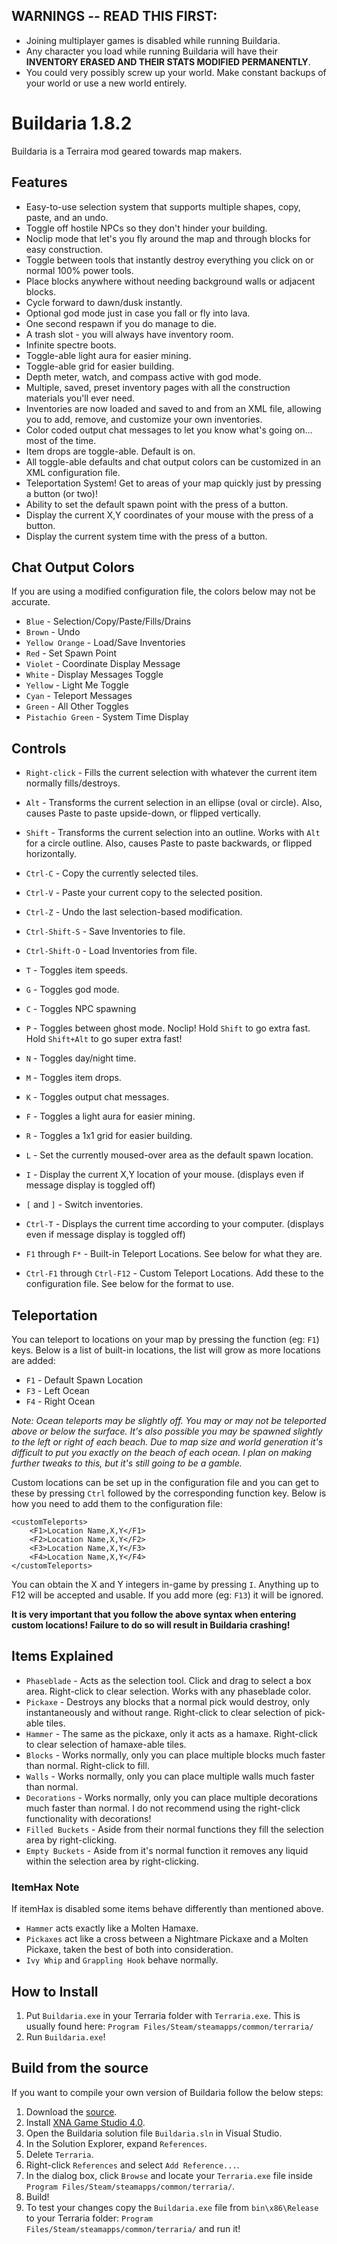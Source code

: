 ## WARNINGS -- READ THIS FIRST:
* Joining multiplayer games is disabled while running Buildaria.
* Any character you load while running Buildaria will have their **INVENTORY ERASED AND THEIR STATS MODIFIED PERMANENTLY**.
* You could very possibly screw up your world. Make constant backups of your world or use a new world entirely.


# Buildaria 1.8.2

Buildaria is a Terraira mod geared towards map makers.


## Features

* Easy-to-use selection system that supports multiple shapes, copy, paste, and an undo.
* Toggle off hostile NPCs so they don't hinder your building.
* Noclip mode that let's you fly around the map and through blocks for easy construction.
* Toggle between tools that instantly destroy everything you click on or normal 100% power tools.
* Place blocks anywhere without needing background walls or adjacent blocks.
* Cycle forward to dawn/dusk instantly.
* Optional god mode just in case you fall or fly into lava.
* One second respawn if you do manage to die.
* A trash slot - you will always have inventory room.
* Infinite spectre boots.
* Toggle-able light aura for easier mining.
* Toggle-able grid for easier building.
* Depth meter, watch, and compass active with god mode.
* Multiple, saved, preset inventory pages with all the construction materials you'll ever need.
* Inventories are now loaded and saved to and from an XML file, allowing you to add, remove, and customize your own inventories.
* Color coded output chat messages to let you know what's going on... most of the time.
* Item drops are toggle-able. Default is on.
* All toggle-able defaults and chat output colors can be customized in an XML configuration file.
* Teleportation System! Get to areas of your map quickly just by pressing a button (or two)!
* Ability to set the default spawn point with the press of a button.
* Display the current X,Y coordinates of your mouse with the press of a button.
* Display the current system time with the press of a button.


## Chat Output Colors

If you are using a modified configuration file, the colors below may not be accurate.

* `Blue` - Selection/Copy/Paste/Fills/Drains
* `Brown` - Undo
* `Yellow Orange` - Load/Save Inventories
* `Red` - Set Spawn Point
* `Violet` - Coordinate Display Message
* `White` - Display Messages Toggle
* `Yellow` - Light Me Toggle
* `Cyan` - Teleport Messages
* `Green` - All Other Toggles
* `Pistachio Green` - System Time Display


## Controls

* `Right-click` - Fills the current selection with whatever the current item normally fills/destroys.
* `Alt` - Transforms the current selection in an ellipse (oval or circle). Also, causes Paste to paste upside-down, or flipped vertically.
* `Shift` - Transforms the current selection into an outline. Works with `Alt` for a circle outline. Also, causes Paste to paste backwards, or flipped horizontally.

* `Ctrl-C` - Copy the currently selected tiles.
* `Ctrl-V` - Paste your current copy to the selected position.
* `Ctrl-Z` - Undo the last selection-based modification.

* `Ctrl-Shift-S` - Save Inventories to file.
* `Ctrl-Shift-O` - Load Inventories from file.

* `T` - Toggles item speeds.
* `G` - Toggles god mode.
* `C` - Toggles NPC spawning
* `P` - Toggles between ghost mode. Noclip! Hold `Shift` to go extra fast. Hold `Shift+Alt` to go super extra fast!
* `N` - Toggles day/night time.
* `M` - Toggles item drops.
* `K` - Toggles output chat messages.
* `F` - Toggles a light aura for easier mining.
* `R` - Toggles a 1x1 grid for easier building.
* `L` - Set the currently moused-over area as the default spawn location.
* `I` - Display the current X,Y location of your mouse. (displays even if message display is toggled off)
* `[` and `]` - Switch inventories.

* `Ctrl-T` - Displays the current time according to your computer. (displays even if message display is toggled off)

* `F1` through `F*` - Built-in Teleport Locations. See below for what they are.
* `Ctrl-F1` through `Ctrl-F12` - Custom Teleport Locations. Add these to the configuration file. See below for the format to use.


## Teleportation

You can teleport to locations on your map by pressing the function (eg: `F1`) keys. Below is a list of built-in locations, the list will grow as more locations are added:

* `F1` - Default Spawn Location
* `F3` - Left Ocean
* `F4` - Right Ocean

*Note: Ocean teleports may be slightly off. You may or may not be teleported above or below the surface. It's also possible you may be spawned slightly to the left or right
of each beach. Due to map size and world generation it's difficult to put you exactly on the beach of each ocean. I plan on making further tweaks to this, but it's
still going to be a gamble.*

Custom locations can be set up in the configuration file and you can get to these by pressing `Ctrl` followed by the corresponding function key. Below is how you need to add them to the configuration file:

	<customTeleports>
		<F1>Location Name,X,Y</F1>
		<F2>Location Name,X,Y</F2>
		<F3>Location Name,X,Y</F3>
		<F4>Location Name,X,Y</F4>
	</customTeleports>

You can obtain the X and Y integers in-game by pressing `I`. Anything up to F12 will be accepted and usable. If you add more (eg: `F13`) it will be ignored.

**It is very important that you follow the above syntax when entering custom locations! Failure to do so will result in Buildaria crashing!**

## Items Explained

* `Phaseblade` - Acts as the selection tool. Click and drag to select a box area. Right-click to clear selection. Works with any phaseblade color.
* `Pickaxe` - Destroys any blocks that a normal pick would destroy, only instantaneously and without range. Right-click to clear selection of pick-able tiles.
* `Hammer` - The same as the pickaxe, only it acts as a hamaxe. Right-click to clear selection of hamaxe-able tiles.
* `Blocks` - Works normally, only you can place multiple blocks much faster than normal. Right-click to fill.
* `Walls` - Works normally, only you can place multiple walls much faster than normal.
* `Decorations` - Works normally, only you can place multiple decorations much faster than normal. I do not recommend using the right-click functionality with decorations!
* `Filled Buckets` - Aside from their normal functions they fill the selection area by right-clicking.
* `Empty Buckets` - Aside from it's normal function it removes any liquid within the selection area by right-clicking.

### ItemHax Note

If itemHax is disabled some items behave differently than mentioned above.

* `Hammer` acts exactly like a Molten Hamaxe.
* `Pickaxes` act like a cross between a Nightmare Pickaxe and a Molten Pickaxe, taken the best of both into consideration.
* `Ivy Whip` and `Grappling Hook` behave normally.


## How to Install

1. Put `Buildaria.exe` in your Terraria folder with `Terraria.exe`. This is usually found here: `Program Files/Steam/steamapps/common/terraria/`
2. Run `Buildaria.exe`!


## Build from the source

If you want to compile your own version of Buildaria follow the below steps:

1. Download the [source](https://github.com/septor/Buildaria/zipball/master).
2. Install [XNA Game Studio 4.0](http://www.microsoft.com/downloads/en/details.aspx?FamilyID=9ac86eca-206f-4274-97f2-ef6c8b1f478f).
3. Open the Buildaria solution file `Buildaria.sln` in Visual Studio.
4. In the Solution Explorer, expand `References`.
5. Delete `Terraria`.
6. Right-click `References` and select `Add Reference...`.
7. In the dialog box, click `Browse` and locate your `Terraria.exe` file inside `Program Files/Steam/steamapps/common/terraria/`.
8. Build!
9. To test your changes copy the `Buildaria.exe` file from `bin\x86\Release` to your Terraria folder: `Program Files/Steam/steamapps/common/terraria/` and run it!